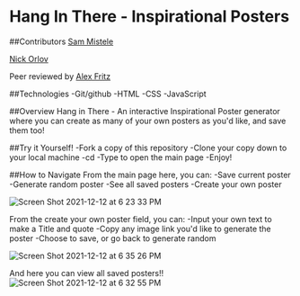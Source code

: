 # Hang In There - Inspirational Posters

##Contributors
[Sam Mistele](https://github.com/SamusMist)

[Nick Orlov](https://github.com/c-o-de)

Peer reviewed by [Alex Fritz](https://github.com/alexmfritz)

##Technologies
-Git/github
-HTML
-CSS
-JavaScript

##Overview
Hang in There - An interactive Inspirational Poster generator where you can create as many of your own posters as you'd like, and save them too!

##Try it Yourself!
-Fork a copy of this repository
-Clone your copy down to your local machine
-cd <directory-name>
-Type <open index.html> to open the main page
-Enjoy!

##How to Navigate
From the main page here, you can:
  -Save current poster
  -Generate random poster
  -See all saved posters
  -Create your own poster

![Screen Shot 2021-12-12 at 6 23 33 PM](https://user-images.githubusercontent.com/92301713/145738919-d75c05ac-36d4-4126-908f-b3683254b5ca.png)

From the create your own poster field, you can:
  -Input your own text to make a Title and quote
  -Copy any image link you'd like to generate the poster
  -Choose to save, or go back to generate random

![Screen Shot 2021-12-12 at 6 35 26 PM](https://user-images.githubusercontent.com/92301713/145739395-ebb1b2f1-10ff-4623-b59d-87e978b533e7.png)

And here you can view all saved posters!!
![Screen Shot 2021-12-12 at 6 32 55 PM](https://user-images.githubusercontent.com/89484102/145739193-af658884-deea-48e1-9670-45b1a086c8a6.png)
